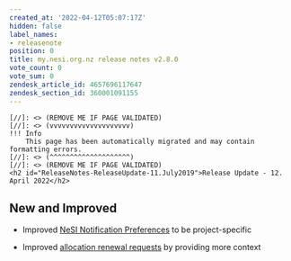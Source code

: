 ```yaml
---
created_at: '2022-04-12T05:07:17Z'
hidden: false
label_names:
- releasenote
position: 0
title: my.nesi.org.nz release notes v2.8.0
vote_count: 0
vote_sum: 0
zendesk_article_id: 4657696117647
zendesk_section_id: 360001091155
---
```



    [//]: <> (REMOVE ME IF PAGE VALIDATED)
    [//]: <> (vvvvvvvvvvvvvvvvvvvv)
    !!! Info
        This page has been automatically migrated and may contain formatting errors.
    [//]: <> (^^^^^^^^^^^^^^^^^^^^)
    [//]: <> (REMOVE ME IF PAGE VALIDATED)
    <h2 id="ReleaseNotes-ReleaseUpdate-11.July2019">Release Update - 12. April 2022</h2>
<h2 id="ReleaseNotes-NewandImproved">New and Improved</h2>
<ul>
<li>
<p data-renderer-start-pos="601">Improved <a href="https://support.nesi.org.nz/hc/en-gb/articles/4563294188687" target="_blank" rel="noopener"><span>NeSI Notification Preferences</span></a> to be project-specific</p>
</li>
<li>Improved <a href="https://support.nesi.org.nz/hc/en-gb/articles/4600222769295" target="_blank" rel="noopener"><span>allocation renewal requests</span></a> by providing more context</li>
</ul>